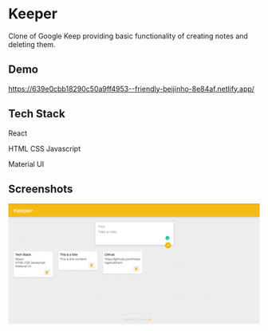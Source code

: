 
# Keeper

Clone of Google Keep providing basic functionality of creating notes and deleting them.


## Demo
https://639e0cbb18290c50a9ff4953--friendly-beijinho-8e84af.netlify.app/
## Tech Stack

React

HTML
CSS
Javascript

Material UI
## Screenshots

![App Screenshot](https://github.com/masangshubham/Keeper/blob/main/keeperss.png?raw=true)

